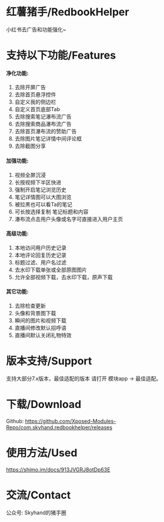 # 红薯猪手/RedbookHelper

小红书去广告和功能强化~


# 支持以下功能/Features

#### 净化功能: 
1. 去除开屏广告
2. 去除首页悬浮控件
3. 自定义我的侧边栏
4. 自定义首页底部Tab
5. 去除搜索笔记瀑布流广告
6. 去除搜索商品瀑布流广告
7. 去除首页瀑布流的赞助广告
8. 去除图片笔记详情中间评论框
9. 去除截图分享

#### 加强功能:
1. 视频全屏沉浸
2. 长按视频下半区快进
3. 强制开启笔记浏览历史
4. 笔记详情图可以大图浏览
5. 被拉黑也可以看Ta的笔记
6. 可长按选择复制 笔记标题和内容
7. 瀑布流点击用户头像或名字可直接进入用户主页

#### 高级功能:
1. 本地访问用户历史记录
2. 本地评论回复历史记录
3. 标题过滤、用户名过滤 
4. 去水印下载单张或全部原图图片
5. 允许全部视频下载，去水印下载，原声下载 

#### 其它功能:
1. 去除检查更新
2. 头像和背景图下载
3. 瞬间的图片和视频下载
4. 直播间修改默认招呼语
5. 直播间默认关闭礼物特效




# 版本支持/Support

支持大部分7.x版本，最佳适配的版本 请打开 模块app -> 最佳适配。


# 下载/Download

Github: https://github.com/Xposed-Modules-Repo/com.skyhand.redbookhelper/releases


# 使用方法/Used
https://shimo.im/docs/913JVGRJ8otDp63E


# 交流/Contact
公众号: Skyhand的猪手圈

